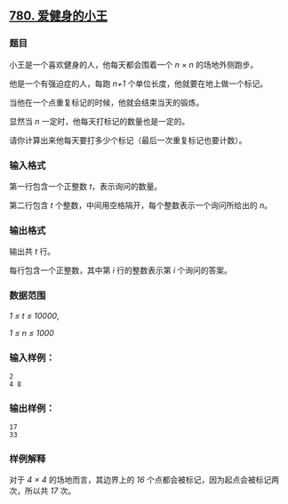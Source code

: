 ## [780. 爱健身的小王](https://www.acwing.com/problem/content/782/)

### 题目

小王是一个喜欢健身的人，他每天都会围着一个 *n × n* 的场地外侧跑步。

他是一个有强迫症的人，每跑 *n+1* 个单位长度，他就要在地上做一个标记。

当他在一个点重复标记的时候，他就会结束当天的锻炼。

显然当 *n* 一定时，他每天打标记的数量也是一定的。

请你计算出来他每天要打多少个标记（最后一次重复标记也要计数）。

### 输入格式

第一行包含一个正整数 *t*，表示询问的数量。

第二行包含 *t* 个整数，中间用空格隔开，每个整数表示一个询问所给出的 *n*。

### 输出格式

输出共 *t* 行。

每行包含一个正整数，其中第 *i* 行的整数表示第 *i* 个询问的答案。

### 数据范围

*1 ≤ t ≤ 10000*,

*1 ≤ n ≤ 1000*

### 输入样例：

```
2
4 8
```

### 输出样例：

```
17
33
```

### 样例解释

对于 *4 × 4* 的场地而言，其边界上的 *16* 个点都会被标记，因为起点会被标记两次，所以共 *17* 次。
